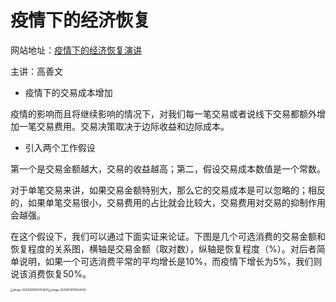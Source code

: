 # 疫情下的经济恢复

网站地址：[疫情下的经济恢复演讲](https://www.youtube.com/watch?v=ktUOMD3ROcs&t=602s)

主讲：高善文



- 疫情下的交易成本增加

疫情的影响而且将继续影响的情况下，对我们每一笔交易或者说线下交易都额外增加一笔交易费用。交易决策取决于边际收益和边际成本。

- 引入两个工作假设

第一个是交易金额越大，交易的收益越高；第二，假设交易成本数值是一个常数。

对于单笔交易来讲，如果交易金额特别大，那么它的交易成本是可以忽略的；相反的，如果单笔交易很小，交易费用的占比就会比较大，交易费用对交易的抑制作用会越强。

在这个假设下，我们可以通过下面实证来论证。下图是几个可选消费的交易金额和恢复程度的关系图，横轴是交易金额（取对数），纵轴是恢复程度（%）。对后者简单说明，如果一个可选消费平常的平均增长是10%，而疫情下增长为5%，我们则说该消费恢复50%。

 <img src="C:\Users\13631\AppData\Roaming\Typora\typora-user-images\image-20200610190702605.png" alt="image-20200610190702605" style="zoom:30%;" /><img src="${myimages}/image-20200610191244593.png" alt="image-20200610191244593" style="zoom:30%;" />

